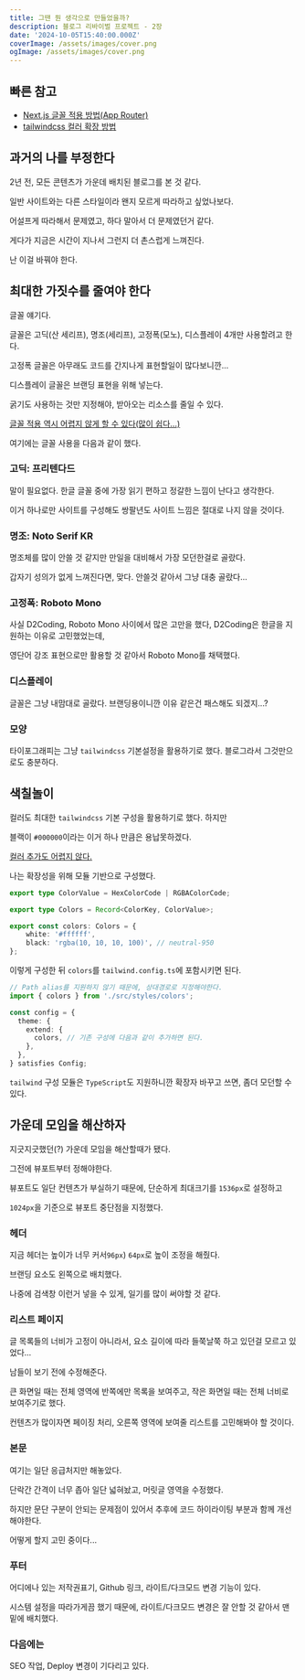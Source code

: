 ```yaml
---
title: 그땐 뭔 생각으로 만들었을까?
description: 블로그 리바이벌 프로젝트 - 2장
date: '2024-10-05T15:40:00.000Z'
coverImage: /assets/images/cover.png
ogImage: /assets/images/cover.png
---
```


## 빠른 참고
- [Next.js 글꼴 적용 방법(App Router)](https://nextjs.org/docs/app/building-your-application/optimizing/fonts)
- [tailwindcss 컬러 확장 방법](https://tailwindcss.com/docs/customizing-colors#adding-additional-colors)

## 과거의 나를 부정한다

2년 전, 모든 콘텐츠가 가운데 배치된 블로그를 본 것 같다.

일반 사이트와는 다른 스타일이라 왠지 모르게 따라하고 싶었나보다.

어설프게 따라해서 문제였고, 하다 말아서 더 문제였던거 같다.

게다가 지금은 시간이 지나서 그런지 더 촌스럽게 느껴진다.

난 이걸 바꿔야 한다.

## 최대한 가짓수를 줄여야 한다

글꼴 얘기다.

글꼴은 고딕(산 세리프), 명조(세리프), 고정폭(모노), 디스플레이 4개만 사용할려고 한다.

고정폭 글꼴은 아무래도 코드를 간지나게 표현할일이 많다보니깐...

디스플레이 글꼴은 브랜딩 표현을 위해 넣는다.

굵기도 사용하는 것만 지정해야, 받아오는 리소스를 줄일 수 있다.

[글꼴 적용 역시 어렵지 않게 할 수 있다(많이 쉽다...)](https://nextjs.org/docs/app/building-your-application/optimizing/fonts)

여기에는 글꼴 사용을 다음과 같이 했다.

### 고딕: 프리텐다드

말이 필요없다. 한글 글꼴 중에 가장 읽기 편하고 정갈한 느낌이 난다고 생각한다.

이거 하나로만 사이트를 구성해도 쌍팔년도 사이트 느낌은 절대로 나지 않을 것이다.

### 명조: Noto Serif KR

명조체를 많이 안쓸 것 같지만 만일을 대비해서 가장 모던한걸로 골랐다.

갑자기 성의가 없게 느껴진다면, 맞다. 안쓸것 같아서 그냥 대충 골랐다...

### 고정폭: Roboto Mono

사실 D2Coding, Roboto Mono 사이에서 많은 고만을 했다, D2Coding은 한글을 지원하는 이유로 고민했었는데,

영단어 강조 표현으로만 활용할 것 같아서 Roboto Mono를 채택했다.

### 디스플레이

글꼴은 그냥 내맘대로 골랐다. 브랜딩용이니깐 이유 같은건 패스해도 되겠지...?

### 모양

타이포그래피는 그냥 `tailwindcss` 기본설정을 활용하기로 했다. 블로그라서 그것만으로도 충분하다.

## 색칠놀이

컬러도 최대한 `tailwindcss` 기본 구성을 활용하기로 했다. 하지만 

블랙이 `#000000`이라는 이거 하나 만큼은 용납못하겠다.

[컬러 추가도 어렵지 않다.](https://tailwindcss.com/docs/customizing-colors#adding-additional-colors)

나는 확장성을 위해 모듈 기반으로 구성했다.

```ts:title=styles/colors.ts
export type ColorValue = HexColorCode | RGBAColorCode;

export type Colors = Record<ColorKey, ColorValue>;

export const colors: Colors = {
    white: '#ffffff',
    black: 'rgba(10, 10, 10, 100)', // neutral-950
};
```

이렇게 구성한 뒤 `colors`를 `tailwind.config.ts`에 포함시키면 된다.

```ts:title=tailwind.cnfig.ts
// Path alias를 지원하지 않기 때문에, 상대경로로 지정해야한다.
import { colors } from './src/styles/colors';

const config = {
  theme: {
    extend: {
      colors, // 기존 구성에 다음과 같이 추가하면 된다.
    },
  },
} satisfies Config;
```

`tailwind` 구성 모듈은 `TypeScript`도 지원하니깐 확장자 바꾸고 쓰면, 좀더 모던할 수 있다.

## 가운데 모임을 해산하자

지긋지긋했던(?) 가운데 모임을 해산할때가 됐다.

그전에 뷰포트부터 정해야한다.

뷰포트도 일단 컨텐츠가 부실하기 때문에, 단순하게 최대크기를 `1536px`로 설정하고

`1024px`을 기준으로 뷰포트 중단점을 지정했다.

### 헤더

지금 헤더는 높이가 너무 커서`96px`) `64px`로 높이 조정을 해줬다.

브랜딩 요소도 왼쪽으로 배치했다.

나중에 검색창 이런거 넣을 수 있게, 일기를 많이 써야할 것 같다.

### 리스트 페이지

글 목록들의 너비가 고정이 아니라서, 요소 길이에 따라 들쭉날쭉 하고 있던걸 모르고 있었다...

남들이 보기 전에 수정해준다.

큰 화면일 때는 전체 영역에 반쪽에만 목록을 보여주고, 작은 화면일 때는 전체 너비로 보여주기로 했다.

컨텐츠가 많이자면 페이징 처리, 오른쪽 영역에 보여줄 리스트를 고민해봐야 할 것이다.

### 본문

여기는 일단 응급처지만 해놓았다. 

단락간 간격이 너무 좁아 일단 넓혀놨고, 머릿글 영역을 수정했다.

하지만 문단 구분이 안되는 문제점이 있어서 추후에 코드 하이라이팅 부분과 함께 개선해야한다.

어떻게 할지 고민 중이다...

### 푸터

어디에나 있는 저작권표기, Github 링크, 라이트/다크모드 변경 기능이 있다.

시스템 설정을 따라가게끔 했기 때문에, 라이트/다크모드 변경은 잘 안할 것 같아서 맨 밑에 배치했다.

### 다음에는

SEO 작업, Deploy 변경이 기다리고 있다.
